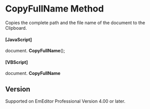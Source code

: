 # CopyFullName Method

Copies the complete path and the file name of the document to the Clipboard.

#### \[JavaScript\]

document. **CopyFullName**();

#### \[VBScript\]

document. **CopyFullName**

## Version

Supported on EmEditor Professional Version 4.00 or later.